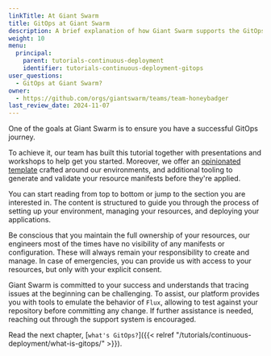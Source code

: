 ```yaml
---
linkTitle: At Giant Swarm
title: GitOps at Giant Swarm
description: A brief explanation of how Giant Swarm supports the GitOps journey for our customers.
weight: 10
menu:
  principal:
    parent: tutorials-continuous-deployment
    identifier: tutorials-continuous-deployment-gitops
user_questions:
  - GitOps at Giant Swarm?
owner:
  - https://github.com/orgs/giantswarm/teams/team-honeybadger
last_review_date: 2024-11-07
---
```


One of the goals at Giant Swarm is to ensure you have a successful GitOps journey.

To achieve it, our team has built this tutorial together with presentations and workshops to help get you started. Moreover, we offer an [opinionated template](https://github.com/giantswarm/gitops-template) crafted around our environments, and additional tooling to generate and validate your resource manifests before they're applied.

You can start reading from top to bottom or jump to the section you are interested in. The content is structured to guide you through the process of setting up your environment, managing your resources, and deploying your applications.

Be conscious that you maintain the full ownership of your resources, our engineers most of the times have no visibility of any  manifests or configuration. These will always remain your responsibility to create and manage. In case of emergencies, you can provide us with access to your resources, but only with your explicit consent.

Giant Swarm is committed to your success and understands that tracing issues at the beginning can be challenging. To assist, our platform provides you with tools to emulate the behavior of `Flux`, allowing to test against your repository before committing any change. If further assistance is needed, reaching out through the support system is encouraged.

Read the next chapter, [`what's GitOps?`]({{< relref "/tutorials/continuous-deployment/what-is-gitops/" >}}).
